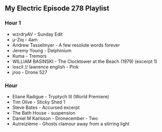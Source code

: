 ## My Electric Episode 278 Playlist

### Hour 1
* wzrdryAV - Sunday Edit
* µ-Ziq - 4am
* Andrew Tasselmyer - A few resolute words forever
* Jeremy Young - Delphinium
* Kuma - Tremors
* WILLIAM BASINSKI - The Clocktower at the Beach (1979) (excerpt 1)
* loscil // lawrence english - Pink
* jroo - Drone 527

### Hour
* Eliane Radigue - Tryptych III (World Premiere)
* Tim Olive - Sticky Shed 1
* Steve Bates - Accursed excerpt
* The Bath House - suspension
* Daniel M Karlsson - Dronecember - Two
* Autreizième - Ghosts clamour away from a stirring light

